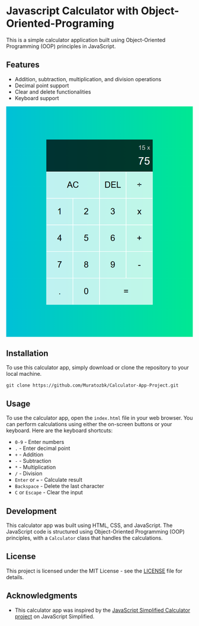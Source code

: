
# Javascript Calculator with Object-Oriented-Programing 

This is a simple calculator application built using Object-Oriented Programming (OOP) principles in JavaScript.

## Features

- Addition, subtraction, multiplication, and division operations
- Decimal point support
- Clear and delete functionalities
- Keyboard support

![Calculator screenshot](/Cal.PNG)

## Installation

To use this calculator app, simply download or clone the repository to your local machine.

```
git clone https://github.com/Muratozbk/Calculator-App-Project.git
```

## Usage

To use the calculator app, open the `index.html` file in your web browser. You can perform calculations using either the on-screen buttons or your keyboard. Here are the keyboard shortcuts:

- `0-9` - Enter numbers
- `.` - Enter decimal point
- `+` - Addition
- `-` - Subtraction
- `*` - Multiplication
- `/` - Division
- `Enter` or `=` - Calculate result
- `Backspace` - Delete the last character
- `C` or `Escape` - Clear the input

## Development

This calculator app was built using HTML, CSS, and JavaScript. The JavaScript code is structured using Object-Oriented Programming (OOP) principles, with a `Calculator` class that handles the calculations.

## License

This project is licensed under the MIT License - see the [LICENSE](LICENSE) file for details.

## Acknowledgments

- This calculator app was inspired by the [JavaScript Simplified Calculator project](https://courses.webdevsimplified.com/view/courses/javascript-simplified-advanced) on JavaScript Simplified.
